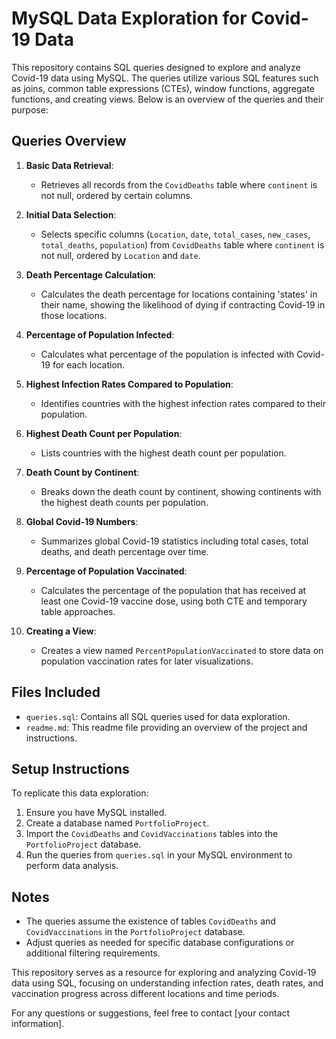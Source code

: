 # MySQL Data Exploration for Covid-19 Data

This repository contains SQL queries designed to explore and analyze Covid-19 data using MySQL. The queries utilize various SQL features such as joins, common table expressions (CTEs), window functions, aggregate functions, and creating views. Below is an overview of the queries and their purpose:

## Queries Overview

1. **Basic Data Retrieval**: 
   - Retrieves all records from the `CovidDeaths` table where `continent` is not null, ordered by certain columns.

2. **Initial Data Selection**: 
   - Selects specific columns (`Location`, `date`, `total_cases`, `new_cases`, `total_deaths`, `population`) from `CovidDeaths` table where `continent` is not null, ordered by `Location` and `date`.

3. **Death Percentage Calculation**: 
   - Calculates the death percentage for locations containing 'states' in their name, showing the likelihood of dying if contracting Covid-19 in those locations.

4. **Percentage of Population Infected**: 
   - Calculates what percentage of the population is infected with Covid-19 for each location.

5. **Highest Infection Rates Compared to Population**: 
   - Identifies countries with the highest infection rates compared to their population.

6. **Highest Death Count per Population**: 
   - Lists countries with the highest death count per population.

7. **Death Count by Continent**: 
   - Breaks down the death count by continent, showing continents with the highest death counts per population.

8. **Global Covid-19 Numbers**: 
   - Summarizes global Covid-19 statistics including total cases, total deaths, and death percentage over time.

9. **Percentage of Population Vaccinated**: 
   - Calculates the percentage of the population that has received at least one Covid-19 vaccine dose, using both CTE and temporary table approaches.

10. **Creating a View**: 
    - Creates a view named `PercentPopulationVaccinated` to store data on population vaccination rates for later visualizations.

## Files Included

- `queries.sql`: Contains all SQL queries used for data exploration.
- `readme.md`: This readme file providing an overview of the project and instructions.

## Setup Instructions

To replicate this data exploration:
1. Ensure you have MySQL installed.
2. Create a database named `PortfolioProject`.
3. Import the `CovidDeaths` and `CovidVaccinations` tables into the `PortfolioProject` database.
4. Run the queries from `queries.sql` in your MySQL environment to perform data analysis.

## Notes

- The queries assume the existence of tables `CovidDeaths` and `CovidVaccinations` in the `PortfolioProject` database.
- Adjust queries as needed for specific database configurations or additional filtering requirements.

This repository serves as a resource for exploring and analyzing Covid-19 data using SQL, focusing on understanding infection rates, death rates, and vaccination progress across different locations and time periods.

For any questions or suggestions, feel free to contact [your contact information].
